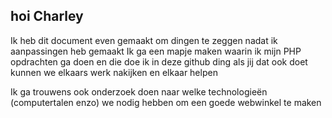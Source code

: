 ## hoi Charley

Ik heb dit document even gemaakt om dingen te zeggen nadat ik aanpassingen heb gemaakt
Ik ga een mapje maken waarin ik mijn PHP opdrachten ga doen en die doe ik in deze github ding
als jij dat ook doet kunnen we elkaars werk nakijken en elkaar helpen

Ik ga trouwens ook onderzoek doen naar welke technologieën (computertalen enzo) we nodig hebben om een goede webwinkel te maken